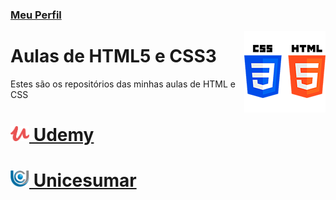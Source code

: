 ### [Meu Perfil](http://phstefen.github.io/)

<img align="right" src="img/htmlcss.png" width="130">

# Aulas de HTML5 e CSS3
Estes são os repositórios das minhas aulas de HTML e CSS

# [<img align="bottom" src="img/udemy.png" width="30"> Udemy](https://github.com/phStefen/aulas-html-css/tree/master/udemy/)

# [<img align="bottom" src="img/unicesumar.png" width="30"> Unicesumar](https://github.com/phStefen/aulas-html-css/tree/master/udemy/)